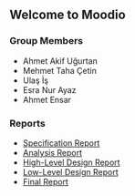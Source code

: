 ## Welcome to Moodio

### Group Members
- Ahmet Akif Uğurtan
- Mehmet Taha Çetin
- Ulaş İş
- Esra Nur Ayaz
- Ahmet Ensar

### Reports
- [Specification Report](docs/CS491SpesificationReport.pdf)
- [Analysis Report](docs/AnalysisReport.pdf)
- [High-Level Design Report](docs/HighLevelDesignReport.pdf)
- [Low-Level Design Report](docs/LowLevelDesignReport.pdf)
- [Final Report](docs/SeniorDesignProject.pdf)
